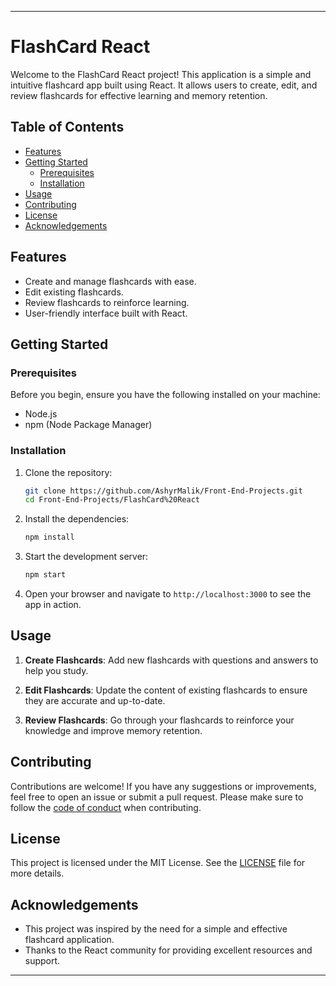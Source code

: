 
---

# FlashCard React

Welcome to the FlashCard React project! This application is a simple and intuitive flashcard app built using React. It allows users to create, edit, and review flashcards for effective learning and memory retention.

## Table of Contents

- [Features](#features)
- [Getting Started](#getting-started)
  - [Prerequisites](#prerequisites)
  - [Installation](#installation)
- [Usage](#usage)
- [Contributing](#contributing)
- [License](#license)
- [Acknowledgements](#acknowledgements)

## Features

- Create and manage flashcards with ease.
- Edit existing flashcards.
- Review flashcards to reinforce learning.
- User-friendly interface built with React.

## Getting Started

### Prerequisites

Before you begin, ensure you have the following installed on your machine:

- Node.js
- npm (Node Package Manager)

### Installation

1. Clone the repository:
   ```bash
   git clone https://github.com/AshyrMalik/Front-End-Projects.git
   cd Front-End-Projects/FlashCard%20React
   ```

2. Install the dependencies:
   ```bash
   npm install
   ```

3. Start the development server:
   ```bash
   npm start
   ```

4. Open your browser and navigate to `http://localhost:3000` to see the app in action.

## Usage

1. **Create Flashcards**: Add new flashcards with questions and answers to help you study.

2. **Edit Flashcards**: Update the content of existing flashcards to ensure they are accurate and up-to-date.

3. **Review Flashcards**: Go through your flashcards to reinforce your knowledge and improve memory retention.

## Contributing

Contributions are welcome! If you have any suggestions or improvements, feel free to open an issue or submit a pull request. Please make sure to follow the [code of conduct](CODE_OF_CONDUCT.md) when contributing.

## License

This project is licensed under the MIT License. See the [LICENSE](LICENSE) file for more details.

## Acknowledgements

- This project was inspired by the need for a simple and effective flashcard application.
- Thanks to the React community for providing excellent resources and support.

---
